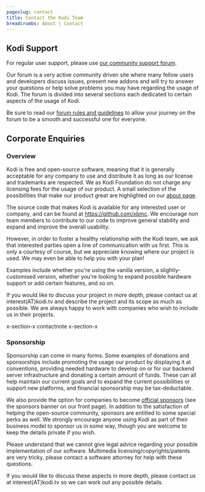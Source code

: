 ```yaml
---
pageslug: contact
title: Contact the Kodi Team
breadcrumbs: About | Contact
---
```


## Kodi Support

For regular user support, please use [our community support forum](https://forum.kodi.tv/).

Our forum is a very active community driven site where many fellow users and developers discuss issues, present new addons and will try to answer your questions or help solve problems you may have regarding the usage of Kodi. The forum is divided into several sections each dedicated to certain aspects of the usage of Kodi.

Be sure to read our [forum rules and guidelines](https://kodi.wiki/view/Forum_rules) to allow your journey on the forum to be a smooth and successful one for everyone.

## Corporate Enquiries

### Overview

Kodi is free and open-source software, meaning that it is generally acceptable for any company to use and distribute it as long as our license and trademarks are respected. We as Kodi Foundation do not charge any licensing fees for the usage of our product. A small selection of the possibilities that make our product great are highlighted on our [about page](/about).

The source code that makes Kodi is available for any interested user or company, and can be found at <https://github.com/xbmc>. We encourage non team members to contribute to our code to improve general stability and expand and improve the overall usability.

However, in order to foster a healthy relationship with the Kodi team, we ask that interested parties open a line of communication with us first. This is only a courtesy of course, but we appreciate knowing where our project is used. We may even be able to help you with your plan!

Examples include whether you're using the vanilla version, a slightly-customised version, whether you're looking to expand possible hardware support or add certain features, and so on.

If you would like to discuss your project in more depth, please contact us at interest(AT)kodi.tv and describe the project and its scope as much as possible. We are always happy to work with companies who wish to include us in their projects.

x-section-x contactnote x-section-x

### Sponsorship

Sponsorship can come in many forms. Some examples of donations and sponsorships include promoting the usage our product by displaying it at conventions, providing needed hardware to develop on or for our backend server infrastructure and donating a certain amount of funds. These can all help maintain our current goals and to expand the current possibilities or support new platforms, and financial sponsorship may be tax-deductable.

We also provide the option for companies to become [official sponsors](/about/sponsors) (see the sponsors banner on our front page). In addition to the satisfaction of helping the open-source community, sponsors are entitled to some special perks as well. We strongly encourage anyone using Kodi as part of their business model to sponsor us in some way, though you are welcome to keep the details private if you wish.

Please understand that we cannot give legal advice regarding your possible implementation of our software. Multimedia licensing/copyrights/patents are very tricky, please contact a software attorney for help with these questions.

If you would like to discuss these aspects in more depth, please contact us at interest(AT)kodi.tv so we can work out any possible details.